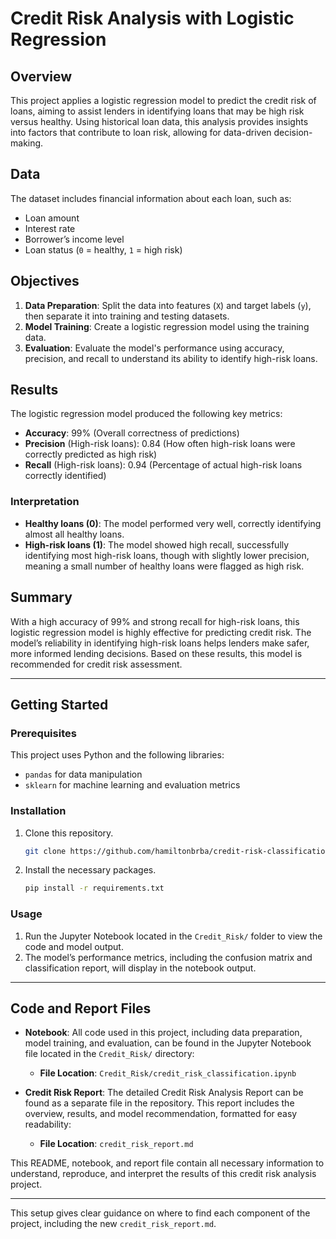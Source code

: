 # Credit Risk Analysis with Logistic Regression

## Overview

This project applies a logistic regression model to predict the credit risk of loans, aiming to assist lenders in identifying loans that may be high risk versus healthy. Using historical loan data, this analysis provides insights into factors that contribute to loan risk, allowing for data-driven decision-making.

## Data

The dataset includes financial information about each loan, such as:
- Loan amount
- Interest rate
- Borrower’s income level
- Loan status (`0` = healthy, `1` = high risk)

## Objectives

1. **Data Preparation**: Split the data into features (`X`) and target labels (`y`), then separate it into training and testing datasets.
2. **Model Training**: Create a logistic regression model using the training data.
3. **Evaluation**: Evaluate the model's performance using accuracy, precision, and recall to understand its ability to identify high-risk loans.

## Results

The logistic regression model produced the following key metrics:

- **Accuracy**: 99% (Overall correctness of predictions)
- **Precision** (High-risk loans): 0.84 (How often high-risk loans were correctly predicted as high risk)
- **Recall** (High-risk loans): 0.94 (Percentage of actual high-risk loans correctly identified)

### Interpretation

- **Healthy loans (0)**: The model performed very well, correctly identifying almost all healthy loans.
- **High-risk loans (1)**: The model showed high recall, successfully identifying most high-risk loans, though with slightly lower precision, meaning a small number of healthy loans were flagged as high risk.

## Summary

With a high accuracy of 99% and strong recall for high-risk loans, this logistic regression model is highly effective for predicting credit risk. The model’s reliability in identifying high-risk loans helps lenders make safer, more informed lending decisions. Based on these results, this model is recommended for credit risk assessment.

---

## Getting Started

### Prerequisites

This project uses Python and the following libraries:
- `pandas` for data manipulation
- `sklearn` for machine learning and evaluation metrics

### Installation

1. Clone this repository.
   ```bash
   git clone https://github.com/hamiltonbrba/credit-risk-classification.git
   ```
2. Install the necessary packages.
   ```bash
   pip install -r requirements.txt
   ```

### Usage

1. Run the Jupyter Notebook located in the `Credit_Risk/` folder to view the code and model output.
2. The model’s performance metrics, including the confusion matrix and classification report, will display in the notebook output.

---

## Code and Report Files

- **Notebook**: All code used in this project, including data preparation, model training, and evaluation, can be found in the Jupyter Notebook file located in the `Credit_Risk/` directory:
  - **File Location**: `Credit_Risk/credit_risk_classification.ipynb`
  
- **Credit Risk Report**: The detailed Credit Risk Analysis Report can be found as a separate file in the repository. This report includes the overview, results, and model recommendation, formatted for easy readability:
  - **File Location**: `credit_risk_report.md`

This README, notebook, and report file contain all necessary information to understand, reproduce, and interpret the results of this credit risk analysis project.

--- 

This setup gives clear guidance on where to find each component of the project, including the new `credit_risk_report.md`.
